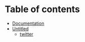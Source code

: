 # Table of contents

* [Documentation](README.md)
* [Untitled](untitled/README.md)
  * [twitter](https://twitter.com)

